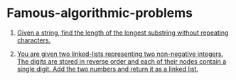 # Famous-algorithmic-problems

1. [Given a string, find the length of the longest substring without repeating characters.](https://github.com/souvikhaldar/Famous-algorithmic-problems-/blob/master/first.py)

2. [You are given two linked-lists representing two non-negative integers. The digits are stored in reverse order and each of their nodes contain a single digit. Add the two numbers and return it as a linked list.](https://github.com/souvikhaldar/Famous-algorithmic-problems-/blob/master/sumLL.py)